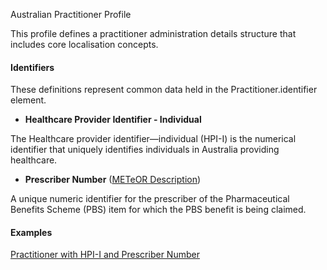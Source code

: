Australian Practitioner Profile

This profile defines a practitioner administration details structure that includes core localisation concepts.

#### Identifiers
These definitions represent common data held in the Practitioner.identifier element.

* __Healthcare Provider Identifier - Individual__

The Healthcare provider identifier—individual (HPI-I) is the numerical identifier that uniquely identifies individuals in Australia providing healthcare.

* __Prescriber Number__ ([METeOR Description](http://meteor.aihw.gov.au/content/index.phtml/itemId/600762))

A unique numeric identifier for the prescriber of the Pharmaceutical Benefits Scheme (PBS) item for which the PBS benefit is being claimed.


#### Examples

[Practitioner with HPI-I and Prescriber Number](practitioner-example0.html)

